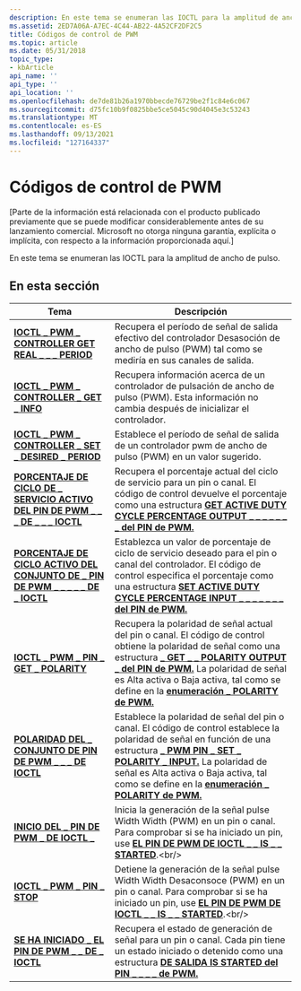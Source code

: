 ```yaml
---
description: En este tema se enumeran las IOCTL para la amplitud de ancho de pulso.
ms.assetid: 2ED7A06A-A7EC-4C44-AB22-4A52CF2DF2C5
title: Códigos de control de PWM
ms.topic: article
ms.date: 05/31/2018
topic_type:
- kbArticle
api_name: ''
api_type: ''
api_location: ''
ms.openlocfilehash: de7de81b26a1970bbecde76729be2f1c84e6c067
ms.sourcegitcommit: d75fc10b9f0825bbe5ce5045c90d4045e3c53243
ms.translationtype: MT
ms.contentlocale: es-ES
ms.lasthandoff: 09/13/2021
ms.locfileid: "127164337"
---
```

# <a name="pwm-control-codes"></a>Códigos de control de PWM

\[Parte de la información está relacionada con el producto publicado previamente que se puede modificar considerablemente antes de su lanzamiento comercial. Microsoft no otorga ninguna garantía, explícita o implícita, con respecto a la información proporcionada aquí.\]

En este tema se enumeran las IOCTL para la amplitud de ancho de pulso.

## <a name="in-this-section"></a>En esta sección



| Tema                                                                                                                      | Descripción                                                                                                                                                                                                                                                                                                                             |
|----------------------------------------------------------------------------------------------------------------------------|-----------------------------------------------------------------------------------------------------------------------------------------------------------------------------------------------------------------------------------------------------------------------------------------------------------------------------------------|
| [**IOCTL \_ PWM \_ CONTROLLER GET REAL \_ \_ \_ PERIOD**](/windows/desktop/api/Pwm/ni-pwm-ioctl_pwm_controller_get_actual_period)<br/>                   | Recupera el período de señal de salida efectivo del controlador Desasoción de ancho de pulso (PWM) tal como se mediría en sus canales de salida.<br/>                                                                                                                                                                                  |
| [**IOCTL \_ PWM \_ CONTROLLER \_ GET \_ INFO**](/windows/desktop/api/Pwm/ni-pwm-ioctl_pwm_controller_get_info)<br/>                                      | Recupera información acerca de un controlador de pulsación de ancho de pulso (PWM). Esta información no cambia después de inicializar el controlador. <br/>                                                                                                                                                                                |
| [**IOCTL \_ PWM \_ CONTROLLER \_ SET \_ DESIRED \_ PERIOD**](/windows/desktop/api/Pwm/ni-pwm-ioctl_pwm_controller_set_desired_period)<br/>                 | Establece el período de señal de salida de un controlador pwm de ancho de pulso (PWM) en un valor sugerido. <br/>                                                                                                                                                                                                                            |
| [**PORCENTAJE DE CICLO DE \_ SERVICIO ACTIVO DEL PIN DE PWM \_ \_ \_ DE \_ \_ \_ IOCTL**](/windows/desktop/api/Pwm/ni-pwm-ioctl_pwm_pin_get_active_duty_cycle_percentage)<br/> | Recupera el porcentaje actual del ciclo de servicio para un pin o canal. El código de control devuelve el porcentaje como una estructura [**GET ACTIVE DUTY CYCLE PERCENTAGE OUTPUT \_ \_ \_ \_ \_ \_ \_ del PIN de PWM.**](pwm-pin-get-active-duty-cycle-percentage-output.md)<br/>                                                                                  |
| [**PORCENTAJE DE CICLO ACTIVO DEL CONJUNTO DE \_ PIN DE PWM \_ \_ \_ \_ \_ DE \_ IOCTL**](/windows/desktop/api/Pwm/ni-pwm-ioctl_pwm_pin_set_active_duty_cycle_percentage)<br/> | Establezca un valor de porcentaje de ciclo de servicio deseado para el pin o canal del controlador. El código de control especifica el porcentaje como una estructura [**SET ACTIVE DUTY CYCLE PERCENTAGE INPUT \_ \_ \_ \_ \_ \_ \_ del PIN de PWM.**](pwm-pin-set-active-duty-cycle-percentage-input.md) <br/>                                                                      |
| [**IOCTL \_ PWM \_ PIN \_ GET \_ POLARITY**](/windows/desktop/api/Pwm/ni-pwm-ioctl_pwm_pin_get_polarity)<br/>                                            | Recupera la polaridad de señal actual del pin o canal. El código de control obtiene la polaridad de señal como una estructura [**\_ GET \_ \_ POLARITY OUTPUT \_ del PIN de PWM.**](pwm-pin-get-polarity-output.md) La polaridad de señal es Alta activa o Baja activa, tal como se define en la [**enumeración \_ POLARITY de PWM.**](/windows/desktop/api/Pwm/ne-pwm-pwm_polarity) <br/> |
| [**POLARIDAD DEL \_ CONJUNTO DE PIN DE PWM \_ \_ \_ DE IOCTL**](/windows/desktop/api/Pwm/ni-pwm-ioctl_pwm_pin_set_polarity)<br/>                                            | Establece la polaridad de señal del pin o canal. El código de control establece la polaridad de señal en función de una estructura [**\_ PWM PIN \_ SET \_ POLARITY \_ INPUT.**](/windows/desktop/api/Pwm/ns-pwm-pwm_pin_set_polarity_input) La polaridad de señal es Alta activa o Baja activa, tal como se define en la [**enumeración \_ POLARITY de PWM.**](/windows/desktop/api/Pwm/ne-pwm-pwm_polarity)<br/>           |
| [**INICIO DEL \_ PIN DE PWM \_ DE IOCTL \_**](/windows/desktop/api/Pwm/ni-pwm-ioctl_pwm_pin_start)<br/>                                                           | Inicia la generación de la señal pulse Width Width (PWM) en un pin o canal. Para comprobar si se ha iniciado un pin, use [**EL PIN DE PWM DE IOCTL \_ \_ IS \_ \_ STARTED**](https://www.bing.com/search?q=**IOCTL\_PWM\_PIN\_IS\_STARTED**).<br/>                                                                                                                                |
| [**IOCTL \_ PWM \_ PIN \_ STOP**](/windows/desktop/api/Pwm/ni-pwm-ioctl_pwm_pin_stop)<br/>                                                             | Detiene la generación de la señal pulse Width Width Desaconsoce (PWM) en un pin o canal. Para comprobar si se ha iniciado un pin, use [**EL PIN DE PWM DE IOCTL \_ \_ IS \_ \_ STARTED**](https://www.bing.com/search?q=**IOCTL\_PWM\_PIN\_IS\_STARTED**).<br/>                                                                                                                                 |
| [**SE HA INICIADO \_ EL PIN DE PWM \_ \_ DE \_ IOCTL**](/windows/desktop/api/Pwm/ni-pwm-ioctl_pwm_pin_is_started)<br/>                                                | Recupera el estado de generación de señal para un pin o canal. Cada pin tiene un estado iniciado o detenido como una estructura [**DE SALIDA IS STARTED del PIN \_ \_ \_ \_ de PWM.**](pwm-pin-is-started-output.md)<br/>                                                                                                                                 |



 

 

 




